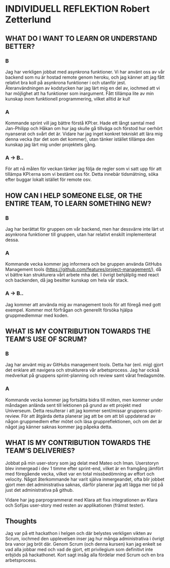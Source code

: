 # INDIVIDUELL REFLEKTION Robert Zetterlund

## WHAT DO I WANT TO LEARN OR UNDERSTAND BETTER?

### B
 Jag har verkligen jobbat med asynkrona funktioner. Vi har använt oss av vår backend som nu är hostad remote genom heroku, och jag känner att jag fått relativt bra koll på asynkrona funktioner i och utanför jest. Återanvändningen av kodstycken har jag lärt mig en del av, iochmed att vi har möjlighet att ha funktioner som inargument. Fått tillämpa lite av min kunskap inom funktionell programmering, vilket alltid är kul!


### A
Kommande sprint vill jag bättre förstå KPI:er. Hade ett långt samtal med Jan-Philipp och Håkan om hur jag skulle gå tillväga och förstod hur oerhört nyanserat och svårt det är. Vidare har jag inget konkret tekniskt att lära mig denna vecka (tar det som det kommer), utan tänker istället tillämpa den kunskap jag lärt mig under projektets gång.

### A -> B..

För att nå målen för veckan tänker jag följa de regler som vi satt upp för att tillämpa KPI:erna som vi bestämt oss för. Detta innebär tidsmätning, söka efter buggar lokalt istället för remote osv.
 

## HOW CAN I HELP SOMEONE ELSE, OR THE ENTIRE TEAM, TO LEARN SOMETHING NEW? 

### B
Jag har berättat för gruppen om vår backend, men har dessvärre inte lärt ut asynkrona funktioner till gruppen, utan har relativt enskilt implementerat dessa. 

### A
Kommande vecka kommer jag informera och be gruppen använda GitHubs Management tools (https://github.com/features/project-management/), då vi bättre kan strukturera vårt arbete mha det. I övrigt behjälplig med react och backenden, då jag besitter kunskap om hela vår stack. 


### A -> B..
Jag kommer att använda mig av management tools för att föregå med gott exempel. Kommer mot förfrågan och generellt försöka hjälpa gruppmedlemmar med koden.

## WHAT IS MY CONTRIBUTION TOWARDS THE TEAM’S USE OF SCRUM? 
### B
Jag har använt mig av GitHubs management tools. Detta har (enl. mig) gjort det enklare att navigera och strukturera vår arbetsprocess. Jag har också medverkat på gruppens sprint-planning och review samt vårat fredagsmöte.

### A
Kommande vecka kommer jag fortsätta bidra till möten, men kommer under måndagen anlända sent till lektionen på grund av ett projekt med Universeum. Detta resulterar i att jag kommer sent/missar gruppens sprint-review. För att åtgärda detta planerar jag att be om att bli uppdaterad av någon gruppmedlem efter mötet och läsa gruppreflektionen, och om det är något jag känner saknas kommer jag påpeka detta.


## WHAT IS MY CONTRIBUTION TOWARDS THE TEAM’S DELIVERIES? 
Jobbat på min user-story som jag delat med Mateo och Iman. Userstoryn blev inmergead i dev 1 timme efter sprint-end, vilket är en framgång jämfört med föregående vecka, vilket var en total missbedömning av effort och velocity. Något återkommande har varit själva inmergeandet, ofta blir jobbet gjort men det administrativa saknas, därför planerar jag att lägga mer tid på just det administrativa på github.

Vidare har jag parprogrammerat med Klara att fixa integrationen av Klara och Sofijas user-story med resten av applikationen (främst tester). 

## Thoughts
Jag var på ett hackathon i helgen och där belystes verkligen vikten av Scrum, iochmed den upplevelsen inser jag hur många administrativa i övrigt bra vanor jag bröt där. Genom Scrum (och denna kursen) kan jag enkelt se vad alla jobbar med och vad de gjort, ett privilegium som definitivt inte erbjöds på hackathonet. Kort sagt insåg alla fördelar med Scrum och en bra arbetsprocess.